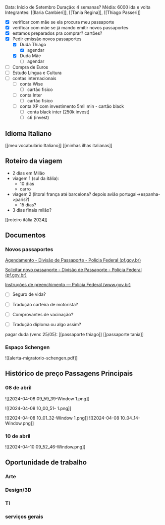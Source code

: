 Data: Início de Setembro
Duração: 4 semanas?
Média: 6000 ida e volta
Integrantes: [[Ilaria Cambieri]], [[Tania Regina]], [[Thiago Passeri]]


- [x] verificar com mãe se ela procura meu passaporte
- [x] verificar com mãe se já mando emitir novos passaportes
- [x] estamos preparados pra comprar? cartões?
- [x] Pedir emissão novos passaportes
	- [x] Duda Thiago
		- [x] agendar
	- [x] Duda Mãe
		- [ ] agendar
- [ ] Compra de Euros
- [ ] Estudo Língua e Cultura
- [ ] contas internacionais
	- [ ] conta Wise
		- [ ] cartão fisico
	- [ ] conta Inter
		- [ ] cartão fisico
	- [ ] conta XP com investimento 5mil min - cartão black
		- [ ] conta black inter (250k invest)
		- [ ] c6 (invest)

## Idioma Italiano

[[meu vocabulário Italiano]]
[[minhas ilhas italianas]]


## Roteiro da viagem


- 2 dias em Milão
- viagem 1 (sul da itália):
	- 10 dias
	- carro
- viagem 2 (litoral frança até barcelona? depois avião portugal->espanha->paris?)
	- 15 dias?
- 3 dias finais milão?

[[roteiro itália 2024]]




## Documentos

	
### Novos passaportes


[Agendamento - Divisão de Passaporte - Polícia Federal (pf.gov.br)](https://servicos.pf.gov.br/sinpa/paginaInicialAgendamento.do)

[Solicitar novo passaporte - Divisão de Passaporte - Polícia Federal (pf.gov.br)](https://servicos.pf.gov.br/sinpa/inicializacaoSolicitacao.do;jsessionid=0WmXysbol0APgL6recRUtYW7Lg7TYdDuihF_QBmQ.sinpa-web-v1-6cb79b99-74fld?dispatch=inicializarSolicitacaoPassaporte)

[Instruções de preenchimento — Polícia Federal (www.gov.br)](https://www.gov.br/pf/pt-br/assuntos/passaporte/documentacao/formulario/instrucoes)

- [ ] Seguro de vida?
- [ ] Tradução carteira de motorista?
- [ ] Comprovantes de vacinação?
- [ ] Tradução diploma ou algo assim?


pagar duda (venc 25/05):
[[passaporte thiago]]
[[passaporte tania]]


### Espaço Schengen
![[alerta-migratorio-schengen.pdf]]

## Histórico de preço Passagens Principais

### 08 de abril



![[2024-04-08 09_59_39-Window 1.png]]

![[2024-04-08 10_00_51- 1.png]]

![[2024-04-08 10_01_32-Window 1.png]]
![[2024-04-08 10_04_14-Window.png]]




### 10 de abril

![[2024-04-10 09_52_46-Window.png]]



## Oportunidade de trabalho

### Arte
### Design/3D
### TI
### serviços gerais


